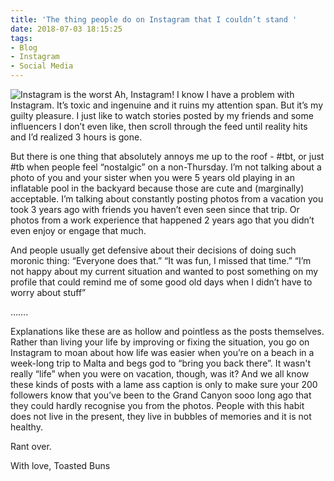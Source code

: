 ```yaml
---
title: 'The thing people do on Instagram that I couldn’t stand '
date: 2018-07-03 18:15:25
tags:
- Blog
- Instagram
- Social Media
---
```

![Instagram is the worst](/images/instagram.jpg)
Ah, Instagram! I know I have a problem with Instagram. It’s toxic and
ingenuine and it ruins my attention span. But it’s my guilty pleasure. I
just like to watch stories posted by my friends and some influencers I
don’t even like, then scroll through the feed until reality hits and I’d
realized 3 hours is gone.
<!--more-->
But there is one thing that absolutely annoys me up to the roof - #tbt, 
or just #tb when people feel “nostalgic” on a non-Thursday. I’m not 
talking about a photo of you and your sister when you were 5 years old 
playing in an inflatable pool in the backyard because those are cute and 
(marginally) acceptable. I’m talking about constantly posting photos 
from a vacation you took 3 years ago with friends you haven’t even seen 
since that trip. Or photos from a work experience that happened 2 years 
ago that you didn’t even enjoy or engage that much. 

And people usually get defensive about their decisions of doing such 
moronic thing:
“Everyone does that.”
“It was fun, I missed that time.”
“I’m not happy about my current situation and wanted to post something 
on my profile that could remind me of some good old days when I didn’t 
have to worry about stuff”

…….

Explanations like these are as hollow and pointless as the posts 
themselves. Rather than living your life by improving or fixing the 
situation, you go on Instagram to moan about how life was easier when 
you’re on a beach in a week-long trip to Malta and begs god to “bring 
you back there”. It wasn't really “life” when you were on vacation, 
though, was it? And we all know these kinds of posts with a lame ass 
caption is only to make sure your 200 followers know that you’ve been to 
the Grand Canyon sooo long ago that they could hardly recognise you from 
the photos. People with this habit does not live in the present, they 
live in bubbles of memories and it is not healthy. 

Rant over.

With love,
Toasted Buns

